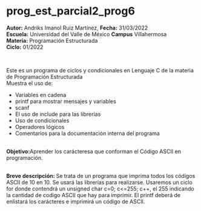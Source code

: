 # prog_est_parcial2_prog6
<p><b>Autor:</b> Andriks Imanol Ruiz Martínez, <b>Fecha:</b> 31/03/2022 <br>
  <b>Escuela:</b> Universidad del Valle de México <b>Campus</b> Villahermosa <br>
  <b>Materia:</b> Programación Estructurada <br>
  <b>Ciclo:</b> 01/2022</p>
<br>
<p>Este es un programa de ciclos y condicionales en Lenguaje C de la materia de Programación Estructurada<br>
Muestra el uso de:
  <ul>
    <li>Variables en cadena</li>
    <li>printf para mostrar mensajes y variables</li>
    <li>scanf</li>
    <li>El uso de include para las librerías</li>
    <li>Uso de condicionales</li>
    <li>Operadores lógicos</li>
    <li>Comentarios para la documentación interna del programa</li>
    </ul>
    </p>
<br>
<b>Objetivo:</b>Aprender los carácteresa que conforman el Código ASCII en programación.
<br>
<br>
<p><b>Breve descripción: </b>
Se trata de un programa que imprima todos los códigos ASCII de 10 en 10. Se usará las librerías  para realizarse. Usaremos un ciclo for donde contendrá un unsigned char c=0; c<=255; c++, el 255 indicando la cantidad de codigo ASCII que hay para imprimir. El printf deberá de enlistará los carácteres e imprimirá un código de ASCII.
<br>
</p>

